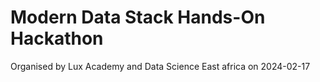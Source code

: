 # Modern Data Stack Hands-On Hackathon

Organised by Lux Academy and Data Science East africa on 2024-02-17
